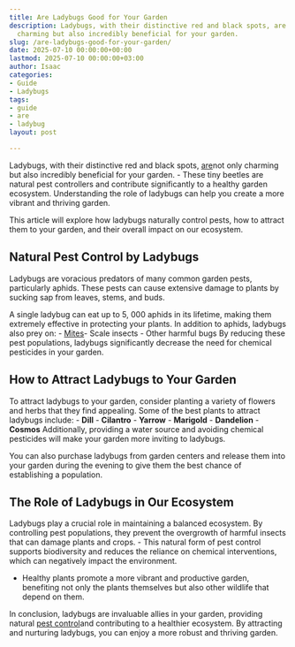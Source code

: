 ```yaml
---
title: Are Ladybugs Good for Your Garden
description: Ladybugs, with their distinctive red and black spots, are not only 
  charming but also incredibly beneficial for your garden.
slug: /are-ladybugs-good-for-your-garden/
date: 2025-07-10 00:00:00+00:00
lastmod: 2025-07-10 00:00:00+03:00
author: Isaac
categories:
- Guide
- Ladybugs
tags:
- guide
- are
- ladybug
layout: post

---
```

Ladybugs, with their distinctive red and black spots, [are](https://pestpolicy.com/are-blue-tailed-lizards-poisonous/)not only charming but also incredibly beneficial for your garden. - These tiny beetles are natural pest controllers and contribute significantly to a healthy garden ecosystem. Understanding the role of ladybugs can help you create a more vibrant and thriving garden.

This article will explore how ladybugs naturally control pests, how to attract them to your garden, and their overall impact on our ecosystem.

##  Natural Pest Control by Ladybugs

Ladybugs are voracious predators of many common garden pests, particularly aphids. These pests can cause extensive damage to plants by sucking sap from leaves, stems, and buds.

A single ladybug can eat up to 5, 000 aphids in its lifetime, making them extremely effective in protecting your plants. In addition to aphids, ladybugs also prey on: - [Mites](https://pestpolicy.com/best-medicine-for-ear-mites-in-cats/)- Scale insects - Other harmful bugs By reducing these pest populations, ladybugs significantly decrease the need for chemical pesticides in your garden.

##  How to Attract Ladybugs to Your Garden

To attract ladybugs to your garden, consider planting a variety of flowers and herbs that they find appealing. Some of the best plants to attract ladybugs include: - **Dill** - **Cilantro** - **Yarrow** - **Marigold** - **Dandelion** - **Cosmos** Additionally, providing a water source and avoiding chemical pesticides will make your garden more inviting to ladybugs.

You can also purchase ladybugs from garden centers and release them into your garden during the evening to give them the best chance of establishing a population.

##  The Role of Ladybugs in Our Ecosystem

Ladybugs play a crucial role in maintaining a balanced ecosystem. By controlling pest populations, they prevent the overgrowth of harmful insects that can damage plants and crops. - This natural form of pest control supports biodiversity and reduces the reliance on chemical interventions, which can negatively impact the environment.

- Healthy plants promote a more vibrant and productive garden, benefiting not only the plants themselves but also other wildlife that depend on them.

In conclusion, ladybugs are invaluable allies in your garden, providing natural [pest control](https://pestpolicy.com/best-no-see-ums-repellent/)and contributing to a healthier ecosystem. By attracting and nurturing ladybugs, you can enjoy a more robust and thriving garden.
